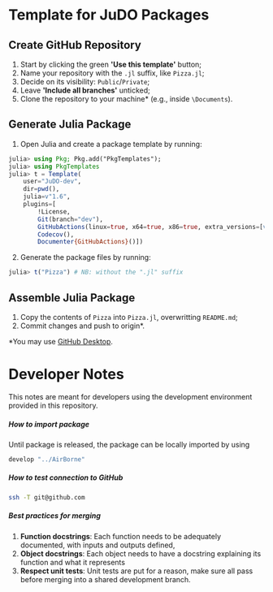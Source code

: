 # Template for JuDO Packages

## Create GitHub Repository
1. Start by clicking the green **'Use this template'** button;
2. Name your repository with the `.jl` suffix, like `Pizza.jl`;
3. Decide on its visibility: `Public`/`Private`;
4. Leave **'Include all branches'** unticked;
5. Clone the repository to your machine* (e.g., inside `\Documents`).

## Generate Julia Package
1. Open Julia and create a package template by running:
```julia 
julia> using Pkg; Pkg.add("PkgTemplates");
julia> using PkgTemplates
julia> t = Template(
    user="JuDO-dev",
    dir=pwd(),
    julia=v"1.6",
    plugins=[
        !License,
        Git(branch="dev"),
        GitHubActions(linux=true, x64=true, x86=true, extra_versions=[v"1.7", "nightly"]),
        Codecov(),
        Documenter{GitHubActions}()])
```
2. Generate the package files by running:
```julia
julia> t("Pizza") # NB: without the ".jl" suffix
```

## Assemble Julia Package
1. Copy the contents of `Pizza` into `Pizza.jl`, overwritting `README.md`;
2. Commit changes and push to origin*.

*You may use [GitHub Desktop](https://desktop.github.com/).

# Developer Notes
This notes are meant for developers using the development environment provided in this repository.

##### How to import package 
Until package is released, the package can be locally imported by using 
```bash
develop "../AirBorne"
```

##### How to test connection to GitHub
```bash
ssh -T git@github.com
```


##### Best practices for merging

1. **Function docstrings**: Each function needs to be adequately documented, with inputs and outputs defined,
1. **Object docstrings**: Each object needs to have a docstring explaining its function and what it represents
1. **Respect unit tests**: Unit tests are put for a reason, make sure all pass before merging into a shared development branch.
